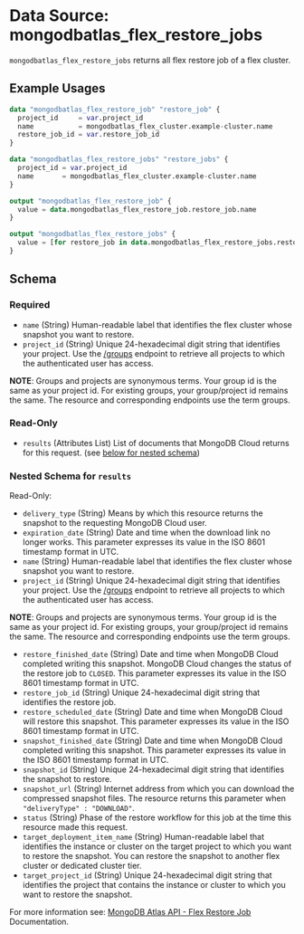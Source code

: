# Data Source: mongodbatlas_flex_restore_jobs

`mongodbatlas_flex_restore_jobs` returns all flex restore job of a flex cluster.

## Example Usages
```terraform
data "mongodbatlas_flex_restore_job" "restore_job" {
  project_id     = var.project_id
  name           = mongodbatlas_flex_cluster.example-cluster.name
  restore_job_id = var.restore_job_id
}

data "mongodbatlas_flex_restore_jobs" "restore_jobs" {
  project_id = var.project_id
  name       = mongodbatlas_flex_cluster.example-cluster.name
}

output "mongodbatlas_flex_restore_job" {
  value = data.mongodbatlas_flex_restore_job.restore_job.name
}

output "mongodbatlas_flex_restore_jobs" {
  value = [for restore_job in data.mongodbatlas_flex_restore_jobs.restore_jobs.results : restore_job.restore_job_id]
}
```

<!-- schema generated by tfplugindocs -->
## Schema

### Required

- `name` (String) Human-readable label that identifies the flex cluster whose snapshot you want to restore.
- `project_id` (String) Unique 24-hexadecimal digit string that identifies your project. Use the [/groups](#tag/Projects/operation/listProjects) endpoint to retrieve all projects to which the authenticated user has access.

**NOTE**: Groups and projects are synonymous terms. Your group id is the same as your project id. For existing groups, your group/project id remains the same. The resource and corresponding endpoints use the term groups.

### Read-Only

- `results` (Attributes List) List of documents that MongoDB Cloud returns for this request. (see [below for nested schema](#nestedatt--results))

<a id="nestedatt--results"></a>
### Nested Schema for `results`

Read-Only:

- `delivery_type` (String) Means by which this resource returns the snapshot to the requesting MongoDB Cloud user.
- `expiration_date` (String) Date and time when the download link no longer works. This parameter expresses its value in the ISO 8601 timestamp format in UTC.
- `name` (String) Human-readable label that identifies the flex cluster whose snapshot you want to restore.
- `project_id` (String) Unique 24-hexadecimal digit string that identifies your project. Use the [/groups](#tag/Projects/operation/listProjects) endpoint to retrieve all projects to which the authenticated user has access.

**NOTE**: Groups and projects are synonymous terms. Your group id is the same as your project id. For existing groups, your group/project id remains the same. The resource and corresponding endpoints use the term groups.
- `restore_finished_date` (String) Date and time when MongoDB Cloud completed writing this snapshot. MongoDB Cloud changes the status of the restore job to `CLOSED`. This parameter expresses its value in the ISO 8601 timestamp format in UTC.
- `restore_job_id` (String) Unique 24-hexadecimal digit string that identifies the restore job.
- `restore_scheduled_date` (String) Date and time when MongoDB Cloud will restore this snapshot. This parameter expresses its value in the ISO 8601 timestamp format in UTC.
- `snapshot_finished_date` (String) Date and time when MongoDB Cloud completed writing this snapshot. This parameter expresses its value in the ISO 8601 timestamp format in UTC.
- `snapshot_id` (String) Unique 24-hexadecimal digit string that identifies the snapshot to restore.
- `snapshot_url` (String) Internet address from which you can download the compressed snapshot files. The resource returns this parameter when  `"deliveryType" : "DOWNLOAD"`.
- `status` (String) Phase of the restore workflow for this job at the time this resource made this request.
- `target_deployment_item_name` (String) Human-readable label that identifies the instance or cluster on the target project to which you want to restore the snapshot. You can restore the snapshot to another flex cluster or dedicated cluster tier.
- `target_project_id` (String) Unique 24-hexadecimal digit string that identifies the project that contains the instance or cluster to which you want to restore the snapshot.

For more information see: [MongoDB Atlas API - Flex Restore Job](https://www.mongodb.com/docs/atlas/reference/api-resources-spec/v2/#tag/Flex-Restore-Jobs/operation/listFlexBackupRestoreJobs) Documentation.
